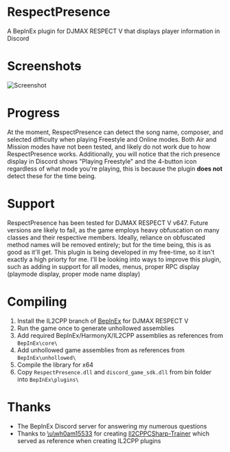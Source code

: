# RespectPresence
A BepInEx plugin for DJMAX RESPECT V that displays player information in Discord

# Screenshot~~s~~
![Screenshot](https://i.imgur.com/7jmab9h.png)

# Progress
At the moment, RespectPresence can detect the song name, composer, and selected difficulty when playing Freestyle and Online modes. Both Air and Mission modes have not been tested, and likely do not work due to how RespectPresence works. Additionally, you will notice that the rich presence display in Discord shows "Playing Freestyle" and the 4-button icon regardless of what mode you're playing, this is because the plugin **does not** detect these for the time being.

# Support
RespectPresence has been tested for DJMAX RESPECT V v647. Future versions are likely to fail, as the game employs heavy obfuscation on many classes and their respective members. Ideally, reliance on obfuscated method names will be removed entirely; but for the time being, this is as good as it'll get. This plugin is being developed in my free-time, so it isn't exactly a high priorty for me. I'll be looking into ways to improve this plugin, such as adding in support for all modes, menus, proper RPC display (playmode display, proper mode name display)

# Compiling
1. Install the IL2CPP branch of [BepInEx](https://github.com/BepInEx/BepInEx) for DJMAX RESPECT V
2. Run the game once to generate unhollowed assemblies
3. Add required BepInEx/HarmonyX/IL2CPP assemblies as references from `BepInEx\core\`
4. Add unhollowed game assemblies from as references from `BepInEx\unhollowed\`
5. Compile the library for x64
6. Copy `RespectPresence.dll` and `discord_game_sdk.dll` from bin folder into `BepInEx\plugins\`

# Thanks
- The BepInEx Discord server for answering my numerous questions
- Thanks to [\u\wh0am15533](https://github.com/wh0am15533) for creating [Il2CPPCSharp-Trainer](https://github.com/wh0am15533/Il2CppCSharp-Trainer) which served as reference when creating IL2CPP plugins